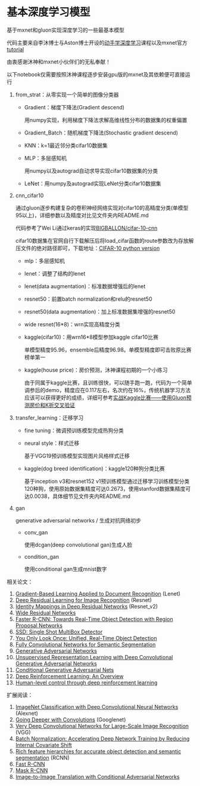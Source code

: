 # 基本深度学习模型

基于mxnet和gluon实现深度学习的一些最基本模型

代码主要来自李沐博士与Aston博士开设的[动手学深度学习][2]课程以及mxnet官方[tutorial][19]

由衷感谢沐神和mxnet小伙伴们的无私奉献！

以下notebook仅需要按照沐神课程逐步安装gpu版的mxnet及其依赖便可直接运行

1. from_strat：从零实现一个简单的图像分类器

    - Gradient：梯度下降法(Gradient descend)

      用numpy实现，利用梯度下降法求解高维线性分布的数据集的权重偏置

    - Gradient_Batch：随机梯度下降法(Stochastic gradient descend)

    - KNN：k=1最近邻分类cifar10数据集

    - MLP：多层感知机

      用numpy以及autograd自动求导实现cifar10数据集的分类

    - LeNet：用numpy及autograd实现LeNet分类cifar10数据集

2. cnn_cifar10

    通过gluon逐步构建复杂的卷积神经网络实现对cifar10的高精度分类(单模型95以上)，详细参数以及精度对比见文件夹内README.md

    代码参考了Wei Li通过keras的实现[BIGBALLON/cifar-10-cnn][1]

    cifar10数据集在官网自行下载解压后将load_cifar函数的route参数改为存放解压文件的绝对路径即可，下载地址：[CIFAR-10 python version](http://www.cs.toronto.edu/~kriz/cifar-10-python.tar.gz)

    - mlp：多层感知机

    - lenet：调整了结构的lenet

    - lenet(data augmentation)：标准数据增强后的lenet

    - resnet50：前置batch normalization和relu的resnet50

    - resnet50(data augmentation)：加上标准数据集增强的resnet50

    - wide resnet(16\*8)：wrn实现高精度分类

    - kaggle(cifar10)：用wrn16\*8模型参加kaggle cifar10比赛

      单模型精度95.96，ensemble后精度96.98。单模型精度即可击败原比赛榜单第一

    - kaggle(house price)：房价预测，沐神课程初期的一个小练习

      由于同属于kaggle比赛，且训练很快，可以随手跑一跑，代码为一个简单调参后的demo，精度应在0.117左右，名次约在16%，传统机器学习方法应该可以获得更好的成绩，详细可参考[实战Kaggle比赛——使用Gluon预测房价和K折交叉验证](http://zh.gluon.ai/chapter_supervised-learning/kaggle-gluon-kfold.html)

3. transfer_learning：迁移学习

    - fine tuning：微调预训练模型完成热狗分类

    - neural style：样式迁移

      基于VGG19预训练模型实现图片风格样式迁移

    - kaggle(dog breed identification)：kaggle120种狗分类比赛

      基于inception v3和resnet152 v1预训练模型通过迁移学习训练模型分类120种狗，使用原始数据集精度可达0.2673，使用stanford数据集精度可达0.0038，具体细节见文件夹内README.md

4. gan

    generative adversarial networks / 生成对抗网络初步

    - conv_gan

      使用dcgan(deep convolutional gan)生成人脸

    - condition_gan

      使用conditional gan生成mnist数字


相关论文：

1. [Gradient-Based Learning Applied to Document Recognition][8] (Lenet)
2. [Deep Residual Learning for Image Recognition][3] (Resnet)
3. [Identity Mappings in Deep Residual Networks][4] (Resnet_v2)
4. [Wide Residual Networks][5]
5. [Faster R-CNN: Towards Real-Time Object Detection with Region Proposal Networks][11]
6. [SSD: Single Shot MultiBox Detector][7]
7. [You Only Look Once: Unified, Real-Time Object Detection][20]
8. [Fully Convolutional Networks for Semantic Segmentation][21]
9. [Generative Adversarial Networks][15]
10. [Unsupervised Representation Learning with Deep Convolutional Generative Adversarial Networks][24]
11. [Conditional Generative Adversarial Nets][14]
12. [Deep Reinforcement Learning: An Overview][13]
13. [Human-level control through deep reinforcement learning][23]

扩展阅读：

1. [ImageNet Classification with Deep Convolutional Neural Networks][9] (Alexnet)
2. [Going Deeper with Convolutions][16] (Googlenet)
3. [Very Deep Convolutional Networks for Large-Scale Image Recognition][17] (VGG)
4. [Batch Normalization: Accelerating Deep Network Training by Reducing Internal Covariate Shift][6]
5. [Rich feature hierarchies for accurate object detection and semantic segmentation][10] (RCNN)
6. [Fast R-CNN][18]
7. [Mask R-CNN][12]
8. [Image-to-Image Translation with Conditional Adversarial Networks][22]

[1]: https://github.com/BIGBALLON/cifar-10-cnn
[2]: https://www.bilibili.com/video/av14327359/?from=search&amp;amp;amp;amp;amp;amp;amp;amp;amp;amp;amp;amp;amp;amp;amp;amp;amp;amp;amp;amp;amp;amp;amp;amp;amp;amp;amp;amp;amp;amp;amp;amp;amp;amp;amp;amp;amp;amp;amp;amp;amp;amp;amp;amp;amp;amp;amp;amp;amp;seid=4696511599201035761
[3]: https://arxiv.org/abs/1512.03385
[4]: https://arxiv.org/abs/1603.05027
[5]: https://arxiv.org/abs/1605.07146
[6]: https://arxiv.org/abs/1502.03167
[7]: https://arxiv.org/abs/1512.02325
[8]: http://yann.lecun.com/exdb/publis/pdf/lecun-01a.pdf
[9]: https://papers.nips.cc/paper/4824-imagenet-classification-with-deep-convolutional-neural-networks
[10]: https://arxiv.org/abs/1311.2524
[11]: https://arxiv.org/abs/1506.01497
[12]: https://arxiv.org/abs/1703.06870
[13]: https://arxiv.org/abs/1701.07274
[14]: https://arxiv.org/abs/1411.1784
[15]: https://arxiv.org/abs/1406.2661
[16]: https://arxiv.org/abs/1409.4842
[17]: https://arxiv.org/abs/1409.1556
[18]: https://arxiv.org/abs/1504.08083
[19]: https://github.com/zackchase/mxnet-the-straight-dope
[20]: https://arxiv.org/abs/1506.02640
[21]: https://arxiv.org/abs/1411.4038
[22]: https://arxiv.org/abs/1611.07004
[23]: https://deepmind.com/research/publications/human-level-control-through-deep-reinforcement-learning/
[24]: https://arxiv.org/abs/1511.06434